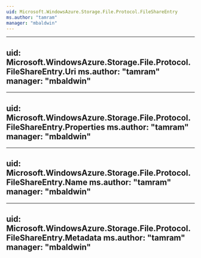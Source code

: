 ```yaml
---
uid: Microsoft.WindowsAzure.Storage.File.Protocol.FileShareEntry
ms.author: "tamram"
manager: "mbaldwin"
---
```


---
uid: Microsoft.WindowsAzure.Storage.File.Protocol.FileShareEntry.Uri
ms.author: "tamram"
manager: "mbaldwin"
---

---
uid: Microsoft.WindowsAzure.Storage.File.Protocol.FileShareEntry.Properties
ms.author: "tamram"
manager: "mbaldwin"
---

---
uid: Microsoft.WindowsAzure.Storage.File.Protocol.FileShareEntry.Name
ms.author: "tamram"
manager: "mbaldwin"
---

---
uid: Microsoft.WindowsAzure.Storage.File.Protocol.FileShareEntry.Metadata
ms.author: "tamram"
manager: "mbaldwin"
---
